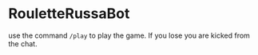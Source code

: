 # RouletteRussaBot

use the command ```/play``` to play the game. If you lose you are kicked from the chat.
